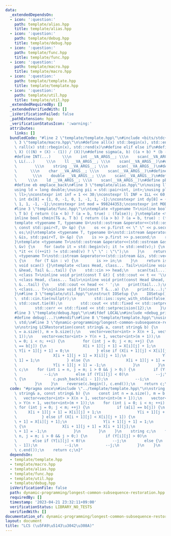 ```yaml
---
data:
  _extendedDependsOn:
  - icon: ':question:'
    path: template/alias.hpp
    title: template/alias.hpp
  - icon: ':question:'
    path: template/debug.hpp
    title: template/debug.hpp
  - icon: ':question:'
    path: template/func.hpp
    title: template/func.hpp
  - icon: ':question:'
    path: template/macro.hpp
    title: template/macro.hpp
  - icon: ':question:'
    path: template/template.hpp
    title: template/template.hpp
  - icon: ':question:'
    path: template/util.hpp
    title: template/util.hpp
  _extendedRequiredBy: []
  _extendedVerifiedWith: []
  _isVerificationFailed: false
  _pathExtension: hpp
  _verificationStatusIcon: ':warning:'
  attributes:
    links: []
  bundledCode: "#line 2 \"template/template.hpp\"\n#include <bits/stdc++.h>\n#line\
    \ 3 \"template/macro.hpp\"\n\n#define all(x) std::begin(x), std::end(x)\n#define\
    \ rall(x) std::rbegin(x), std::rend(x)\n#define elif else if\n#define updiv(N,\
    \ X) (((N) + (X) - (1)) / (X))\n#define sigma(a, b) ((a + b) * (b - a + 1) / 2)\n\
    #define INT(...)     \\\n    int __VA_ARGS__; \\\n    scan(__VA_ARGS__)\n#define\
    \ LL(...)     \\\n    ll __VA_ARGS__; \\\n    scan(__VA_ARGS__)\n#define STR(...)\
    \        \\\n    string __VA_ARGS__; \\\n    scan(__VA_ARGS__)\n#define CHR(...)\
    \      \\\n    char __VA_ARGS__; \\\n    scan(__VA_ARGS__)\n#define DOU(...) \
    \       \\\n    double __VA_ARGS__; \\\n    scan(__VA_ARGS__)\n#define LD(...)\
    \     \\\n    ld __VA_ARGS__; \\\n    scan(__VA_ARGS__)\n#define pb push_back\n\
    #define eb emplace_back\n#line 3 \"template/alias.hpp\"\n\nusing ll = long long;\n\
    using ld = long double;\nusing pii = std::pair<int, int>;\nusing pll = std::pair<ll,\
    \ ll>;\nconstexpr int inf = 1 << 30;\nconstexpr ll INF = 1LL << 60;\nconstexpr\
    \ int dx[8] = {1, 0, -1, 0, 1, -1, 1, -1};\nconstexpr int dy[8] = {0, 1, 0, -1,\
    \ 1, 1, -1, -1};\nconstexpr int mod = 998244353;\nconstexpr int MOD = 1e9 + 7;\n\
    #line 3 \"template/func.hpp\"\n\ntemplate <typename T>\ninline bool chmax(T& a,\
    \ T b) { return ((a < b) ? (a = b, true) : (false)); }\ntemplate <typename T>\n\
    inline bool chmin(T& a, T b) { return ((a > b) ? (a = b, true) : (false)); }\n\
    template <typename T, typename U>\nstd::ostream &operator<<(std::ostream &os,\
    \ const std::pair<T, U> &p) {\n    os << p.first << \" \" << p.second;\n    return\
    \ os;\n}\ntemplate <typename T, typename U>\nstd::istream &operator>>(std::istream\
    \ &is, std::pair<T, U> &p) {\n    is >> p.first >> p.second;\n    return is;\n\
    }\ntemplate <typename T>\nstd::ostream &operator<<(std::ostream &os, const std::vector<T>\
    \ &v) {\n    for (auto it = std::begin(v); it != std::end(v);) {\n        os <<\
    \ *it << ((++it) != std::end(v) ? \" \" : \"\");\n    }\n    return os;\n}\ntemplate\
    \ <typename T>\nstd::istream &operator>>(std::istream &is, std::vector<T> &v)\
    \ {\n    for (T &in : v) {\n        is >> in;\n    }\n    return is;\n}\ninline\
    \ void scan() {}\ntemplate <class Head, class... Tail>\ninline void scan(Head\
    \ &head, Tail &...tail) {\n    std::cin >> head;\n    scan(tail...);\n}\ntemplate\
    \ <class T>\ninline void print(const T &t) { std::cout << t << '\\n'; }\ntemplate\
    \ <class Head, class... Tail>\ninline void print(const Head &head, const Tail\
    \ &...tail) {\n    std::cout << head << ' ';\n    print(tail...);\n}\ntemplate\
    \ <class... T>\ninline void fin(const T &...a) {\n    print(a...);\n    exit(0);\n\
    }\n#line 3 \"template/util.hpp\"\n\nstruct IOSetup {\n    IOSetup() {\n      \
    \  std::cin.tie(nullptr);\n        std::ios::sync_with_stdio(false);\n       \
    \ std::cout.tie(0);\n        std::cout << std::fixed << std::setprecision(12);\n\
    \        std::cerr << std::fixed << std::setprecision(12);\n    }\n} IOSetup;\n\
    #line 3 \"template/debug.hpp\"\n\n#ifdef LOCAL\n#include <debug_print.hpp>\n#else\n\
    #define debug(...)\n#endif\n#line 8 \"template/template.hpp\"\nusing namespace\
    \ std;\n#line 3 \"dynamic-programming/longest-common-subsequence-restoration.hpp\"\
    \n\nstring LCSRestoration(const string& a, const string& b) {\n    const int n\
    \ = a.size(), m = b.size();\n    vector<vector<int> > X(n + 1, vector<int>(m +\
    \ 1));\n    vector<vector<int> > Y(n + 1, vector<int>(m + 1));\n    for (int i\
    \ = 0; i < n; ++i) {\n        for (int j = 0; j < m; ++j) {\n            if (a[i]\
    \ == b[j]) {\n                X[i + 1][j + 1] = X[i][j] + 1;\n               \
    \ Y[i + 1][j + 1] = 0;\n            } else if (X[i + 1][j] < X[i][j + 1]) {\n\
    \                X[i + 1][j + 1] = X[i][j + 1];\n                Y[i + 1][j +\
    \ 1] = 1;\n            } else {\n                X[i + 1][j + 1] = X[i + 1][j];\n\
    \                Y[i + 1][j + 1] = -1;\n            }\n        }\n    }\n    string\
    \ c;\n    for (int i = n, j = m; i > 0 && j > 0;) {\n        if (Y[i][j] > 0)\n\
    \            --i;\n        else if (Y[i][j] < 0)\n            --j;\n        else\
    \ {\n            c.push_back(a[i - 1]);\n            --i;\n            --j;\n\
    \        }\n    }\n    reverse(c.begin(), c.end());\n    return c;\n}\n"
  code: "#pragma once\n#include \"../template/template.hpp\"\n\nstring LCSRestoration(const\
    \ string& a, const string& b) {\n    const int n = a.size(), m = b.size();\n \
    \   vector<vector<int> > X(n + 1, vector<int>(m + 1));\n    vector<vector<int>\
    \ > Y(n + 1, vector<int>(m + 1));\n    for (int i = 0; i < n; ++i) {\n       \
    \ for (int j = 0; j < m; ++j) {\n            if (a[i] == b[j]) {\n           \
    \     X[i + 1][j + 1] = X[i][j] + 1;\n                Y[i + 1][j + 1] = 0;\n \
    \           } else if (X[i + 1][j] < X[i][j + 1]) {\n                X[i + 1][j\
    \ + 1] = X[i][j + 1];\n                Y[i + 1][j + 1] = 1;\n            } else\
    \ {\n                X[i + 1][j + 1] = X[i + 1][j];\n                Y[i + 1][j\
    \ + 1] = -1;\n            }\n        }\n    }\n    string c;\n    for (int i =\
    \ n, j = m; i > 0 && j > 0;) {\n        if (Y[i][j] > 0)\n            --i;\n \
    \       else if (Y[i][j] < 0)\n            --j;\n        else {\n            c.push_back(a[i\
    \ - 1]);\n            --i;\n            --j;\n        }\n    }\n    reverse(c.begin(),\
    \ c.end());\n    return c;\n}"
  dependsOn:
  - template/template.hpp
  - template/macro.hpp
  - template/alias.hpp
  - template/func.hpp
  - template/util.hpp
  - template/debug.hpp
  isVerificationFile: false
  path: dynamic-programming/longest-common-subsequence-restoration.hpp
  requiredBy: []
  timestamp: '2023-04-21 23:32:11+09:00'
  verificationStatus: LIBRARY_NO_TESTS
  verifiedWith: []
documentation_of: dynamic-programming/longest-common-subsequence-restoration.hpp
layout: document
title: "LCS (\u5FA9\u5143\u3042\u308A)"
---
```

